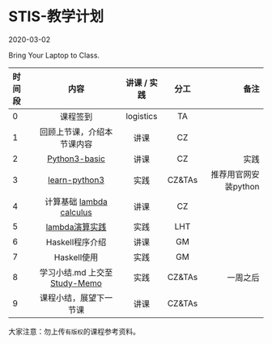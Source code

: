 # STIS-教学计划

2020-03-02

Bring Your Laptop to Class. 

| 时间段    |  内容     |  讲课 / 实践     |   分工  |   备注       |
| :---     | :----:    |   :----:    |    :----:    |       ---: |
|   0      | 课程签到     |  logistics   |     TA     |        |
|   1      |  回顾上节课，介绍本节课内容 |    讲课     |   CZ   |      |
|   2      | [Python3-basic](python3-basic.md) |  讲课    |    CZ    |  实践       |
|   3      | [learn-python3](https://github.com/saturn-lab/Learn-Python3) |  实践    |    CZ&TAs    |   推荐用官网安装python     |
|   4      |  计算基础 [lambda calculus](lambda_calculus.md) |  讲课    |    CZ    |          |
|   5      |  [lambda演算实践](../../Computing/lambda_calculus.ipynb) |  实践    |    LHT    |          |
|   6      |  Haskell程序介绍 | 讲课       |  GM|  |   |
|   7      |  Haskell使用 | 实践       |  GM|  |   |
|   8      | 学习小结.md 上交至[Study-Memo](../../Study-Memo)   |  实践    |     CZ&TAs     |   一周之后     |
|   9      | 课程小结，展望下一节课   |   讲课    |     CZ&TAs     |       |



大家注意：勿上传``有版权``的课程参考资料。


